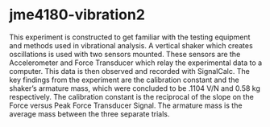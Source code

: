 # jme4180-vibration2

This experiment is constructed to get familiar with the testing equipment and methods used in vibrational analysis. A vertical shaker which creates oscillations is used with two sensors mounted. These sensors are the Accelerometer and Force Transducer which relay the experimental data to a computer. This data is then observed and recorded with SignalCalc. The key findings from the experiment are the calibration constant and the shaker’s armature mass, which were concluded to be .1104 V/N and 0.58 kg respectively. The calibration constant is the reciprocal of the slope on the Force versus Peak Force Transducer Signal. The armature mass is the average mass between the three separate trials. 

